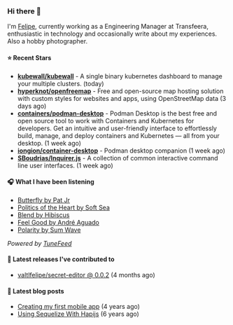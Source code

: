### Hi there 👋

I'm [Felipe](https://felipevm.com), currently working as a Engineering Manager at Transfeera, enthusiastic in technology and occasionally write about my experiences. Also a hobby photographer.

#### ⭐ Recent Stars
- **[kubewall/kubewall](https://github.com/kubewall/kubewall)** - A single binary kubernetes dashboard to manage your multiple clusters. (today)
- **[hyperknot/openfreemap](https://github.com/hyperknot/openfreemap)** - Free and open-source map hosting solution with custom styles for websites and apps, using OpenStreetMap data (3 days ago)
- **[containers/podman-desktop](https://github.com/containers/podman-desktop)** - Podman Desktop is the best free and open source tool to work with Containers and Kubernetes for developers. Get an intuitive and user-friendly interface to effortlessly build, manage, and deploy containers and Kubernetes — all from your desktop. (1 week ago)
- **[iongion/container-desktop](https://github.com/iongion/container-desktop)** - Podman desktop companion (1 week ago)
- **[SBoudrias/Inquirer.js](https://github.com/SBoudrias/Inquirer.js)** - A collection of common interactive command line user interfaces. (1 week ago)

#### 🎧 What I have been listening
- [Butterfly by Pat Jr](https://open.spotify.com/track/3rp3tNPhOHySBqHbawolKh)
- [Politics of the Heart by Soft Sea](https://open.spotify.com/track/25JczHXGPBQ6PZGt5293MR)
- [Blend by Hibiscus](https://open.spotify.com/track/35FAJSbOqHs0lo5U7Ty0o9)
- [Feel Good by André Aguado](https://open.spotify.com/track/3BOcy4WD4qgILGC3D9SyUH)
- [Polarity by Sum Wave](https://open.spotify.com/track/1LPwtnf0ErVnTcVGWwE2Iv)

_Powered by [TuneFeed](https://tunefeed.app?ref=valtlfelipe-gh-profile)_ 

#### 🚀 Latest releases I've contributed to


- [valtlfelipe/secret-editor @ 0.0.2](https://github.com/valtlfelipe/secret-editor/releases/tag/0.0.2) (4 months ago)

#### 📄 Latest blog posts
- [Creating my first mobile app](https://felipevm.com/posts/creating-my-first-mobile-app/) (4 years ago)
- [Using Sequelize With Hapijs](https://felipevm.com/posts/using-sequelize-with-hapijs/) (6 years ago)
